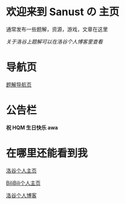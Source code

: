 # 欢迎来到 Sanust の 主页

通常发布一些题解，资源，游戏，文章在这里

*关于洛谷上题解可以在洛谷个人博客里查看*

# 导航页

[题解导航页](https://sanust.github.io/solution/)

# 公告栏

**祝 HQM 生日快乐 awa**

# 在哪里还能看到我 

[洛谷个人主页](https://www.luogu.com.cn/user/344111) 

[BiliBili个人主页](https://space.bilibili.com/331907786) 

[洛谷个人博客](https://www.luogu.com.cn/blog/sanust/)
